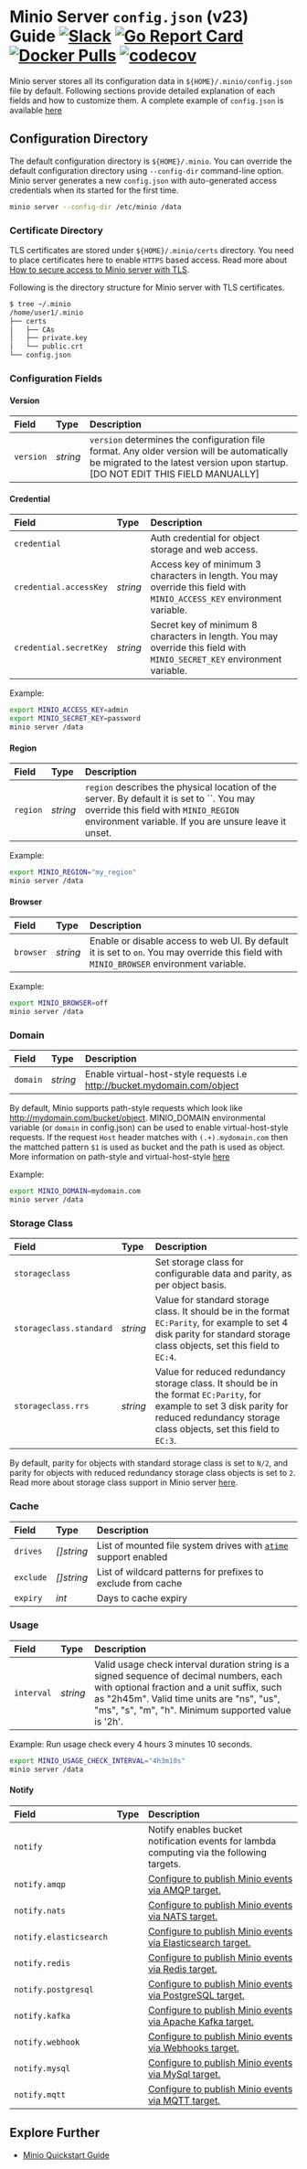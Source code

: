 # Minio Server `config.json` (v23) Guide [![Slack](https://slack.minio.io/slack?type=svg)](https://slack.minio.io) [![Go Report Card](https://goreportcard.com/badge/minio/minio)](https://goreportcard.com/report/minio/minio) [![Docker Pulls](https://img.shields.io/docker/pulls/minio/minio.svg?maxAge=604800)](https://hub.docker.com/r/minio/minio/) [![codecov](https://codecov.io/gh/minio/minio/branch/master/graph/badge.svg)](https://codecov.io/gh/minio/minio)

Minio server stores all its configuration data in `${HOME}/.minio/config.json` file by default. Following sections provide detailed explanation of each fields and how to customize them. A complete example of `config.json` is available [here](https://raw.githubusercontent.com/minio/minio/master/docs/config/config.sample.json)

## Configuration Directory
The default configuration directory is `${HOME}/.minio`. You can override the default configuration directory using `--config-dir` command-line option. Minio server generates a new `config.json` with auto-generated access credentials when its started for the first time.

```sh
minio server --config-dir /etc/minio /data
```

### Certificate Directory
TLS certificates are stored under ``${HOME}/.minio/certs`` directory. You need to place certificates here to enable `HTTPS` based access. Read more about [How to secure access to Minio server with TLS](http://docs.minio.io/docs/how-to-secure-access-to-minio-server-with-tls).

Following is the directory structure for Minio server with TLS certificates.

```sh
$ tree ~/.minio
/home/user1/.minio
├── certs
│   ├── CAs
│   ├── private.key
│   └── public.crt
└── config.json
```

### Configuration Fields
#### Version
|Field|Type|Description|
|:---|:---|:---|
|``version``|_string_| `version` determines the configuration file format. Any older version will be automatically be migrated to the latest version upon startup. [DO NOT EDIT THIS FIELD MANUALLY]|

#### Credential
|Field|Type|Description|
|:---|:---|:---|
|``credential``| | Auth credential for object storage and web access.|
|``credential.accessKey`` | _string_ | Access key of minimum 3 characters in length. You may override this field with `MINIO_ACCESS_KEY` environment variable.|
|``credential.secretKey`` | _string_ | Secret key of minimum 8 characters in length. You may override this field with `MINIO_SECRET_KEY` environment variable.|

Example:

```sh
export MINIO_ACCESS_KEY=admin
export MINIO_SECRET_KEY=password
minio server /data
```

#### Region
|Field|Type|Description|
|:---|:---|:---|
|``region``| _string_ | `region` describes the physical location of the server. By default it is set to ``. You may override this field with `MINIO_REGION` environment variable. If you are unsure leave it unset.|

Example:

```sh
export MINIO_REGION="my_region"
minio server /data
```

#### Browser
|Field|Type|Description|
|:---|:---|:---|
|``browser``| _string_ | Enable or disable access to web UI. By default it is set to `on`. You may override this field with ``MINIO_BROWSER`` environment variable.|

Example:

```sh
export MINIO_BROWSER=off
minio server /data
```

### Domain
|Field|Type|Description|
|:---|:---|:---|
|``domain``| _string_ | Enable virtual-host-style requests i.e http://bucket.mydomain.com/object|

By default, Minio supports path-style requests which look like http://mydomain.com/bucket/object. MINIO_DOMAIN environmental variable (or `domain` in config.json) can be used to enable virtual-host-style requests. If the request `Host` header matches with `(.+).mydomain.com` then the mattched pattern `$1` is used as bucket and the path is used as object. More information on path-style and virtual-host-style [here](http://docs.aws.amazon.com/AmazonS3/latest/dev/RESTAPI.html)

Example:

```sh
export MINIO_DOMAIN=mydomain.com
minio server /data
```

### Storage Class
|Field|Type|Description|
|:---|:---|:---|
|``storageclass``| | Set storage class for configurable data and parity, as per object basis.|
|``storageclass.standard`` | _string_ | Value for standard storage class. It should be in the format `EC:Parity`, for example to set 4 disk parity for standard storage class objects, set this field to `EC:4`.|
|``storageclass.rrs`` | _string_ |  Value for reduced redundancy storage class. It should be in the format `EC:Parity`, for example to set 3 disk parity for reduced redundancy storage class objects, set this field to `EC:3`.|

By default, parity for objects with standard storage class is set to `N/2`, and parity for objects with reduced redundancy storage class objects is set to `2`. Read more about storage class support in Minio server [here](https://github.com/minio/minio/blob/master/docs/erasure/storage-class/README.md).

### Cache
|Field|Type|Description|
|:---|:---|:---|
|``drives``| _[]string_ | List of mounted file system drives with [`atime`](http://kerolasa.github.io/filetimes.html) support enabled|
|``exclude`` | _[]string_ | List of wildcard patterns for prefixes to exclude from cache |
|``expiry`` | _int_ | Days to cache expiry |

### Usage
|Field|Type|Description|
|:---|:---|:---|
|``interval``| _string_ | Valid usage check interval duration string is a signed sequence of decimal numbers, each with optional fraction and a unit suffix, such as "2h45m". Valid time units are "ns", "us", "ms", "s", "m", "h". Minimum supported value is '2h'.|

Example: Run usage check every 4 hours 3 minutes 10 seconds.

```sh
export MINIO_USAGE_CHECK_INTERVAL="4h3m10s"
minio server /data
```

#### Notify
|Field|Type|Description|
|:---|:---|:---|
|``notify``| |Notify enables bucket notification events for lambda computing via the following targets.|
|``notify.amqp``| |[Configure to publish Minio events via AMQP target.](http://docs.minio.io/docs/minio-bucket-notification-guide#AMQP)|
|``notify.nats``| |[Configure to publish Minio events via NATS target.](http://docs.minio.io/docs/minio-bucket-notification-guide#NATS)|
|``notify.elasticsearch``| |[Configure to publish Minio events via Elasticsearch target.](http://docs.minio.io/docs/minio-bucket-notification-guide#Elasticsearch)|
|``notify.redis``| |[Configure to publish Minio events via Redis target.](http://docs.minio.io/docs/minio-bucket-notification-guide#Redis)|
|``notify.postgresql``| |[Configure to publish Minio events via PostgreSQL target.](http://docs.minio.io/docs/minio-bucket-notification-guide#PostgreSQL)|
|``notify.kafka``| |[Configure to publish Minio events via Apache Kafka target.](http://docs.minio.io/docs/minio-bucket-notification-guide#apache-kafka)|
|``notify.webhook``| |[Configure to publish Minio events via Webhooks target.](http://docs.minio.io/docs/minio-bucket-notification-guide#webhooks)|
|``notify.mysql``| |[Configure to publish Minio events via MySql target.](https://docs.minio.io/docs/minio-bucket-notification-guide#MySQL)|
|``notify.mqtt``| |[Configure to publish Minio events via MQTT target.](http://docs.minio.io/docs/minio-bucket-notification-guide#MQTT)|

## Explore Further
* [Minio Quickstart Guide](https://docs.minio.io/docs/minio-quickstart-guide)

